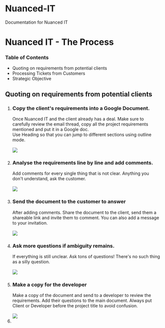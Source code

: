 # Nuanced-IT
Documentation for Nuanced IT
<!DOCTYPE html>
<html> <!--This is what I learned, so far-->
<div>
  <head title="My First Code"></head>
  <h1>Nuanced IT - The Process</h1>
  <h3>Table of Contents</h3>
  <ul>
    <li>Quoting on requirements from potential clients</li>
    <li>Processing Tickets from Customers</li>
    <li>Strategic Objective</li>
  </ul>
  <div>
  <body>
    <h2>Quoting on requirements from potential clients</h2>
    <ol>
      <li> <!--List 1-->
        <h3>Copy the client's requirements into a Google Document.</h3>
      Once Nuanced IT and the client already has a deal.
      Make sure to carefully review the email thread,
      copy all the project requirements mentioned and put it in a Google doc.
      <br>
      Use Heading so that you can jump to different sections using outline mode.
      <br>
      <br>
      <img src="Requirements.png"/>
    </li>
    <li> <!--List 2-->
      <h3>Analyse the requirements line by line and add comments.</h3>
      Add comments for every single thing that  is not clear.
      Anything you don't understand, ask the customer.
      <br>
      <br>
      <img src="Analyse.png"/>
    </li>
      <li> <!--List 3-->
      <h3>Send the document to the customer to answer</h3>
      After adding comments. Share the document to the client,
      send them a shareable link and invite them to comment.
      You can also add a message to your invitation.
      <br>
      <br>
      <img src="Send The Doc.png"/>
    </li>
    <li>  <!--List 4-->
      <h3>Ask more questions if ambiguity remains.</h3>
      If everything is still unclear. Ask tons of questions!
      There's no such thing as a silly question.
      <br>
      <br>
      <img src="Ask more questions.png"/>
    </li>
    <li> <!--List 5-->
      <h3>Make a copy for the developer</h3>
      Make a copy of the document and send to a developer to review the requirements.
      Add their questions to the main document.
      Always put Client or Developer before the project title to avoid confusion.
      <br>
      <br>
      <img src="Developer's Copy.png"/>
    </li>
    <li></li>
    </ol>
  </body>
</div>
</html>

